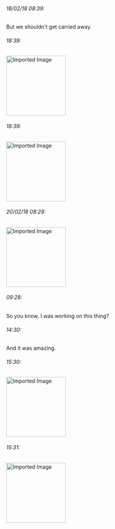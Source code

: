###### 18/02/18 08:39:
But we shouldn't get carried away. 


###### 18:39:
<img alt="Imported Image" src="testinputs/images/Screen Shot 2018-02-18 at 18.39.27.png" height=160/></p>
###### 18:39:
<img alt="Imported Image" src="testinputs/images/Screen Shot 2018-02-18 at 18.39.06.png" height=160/></p>
###### 20/02/18 08:28:
<img alt="Imported Image" src="testinputs/images/2018-02-20 08.28.04.jpg" height=160/></p>
###### 09:28:
So you know, I was working on this thing? 
###### 14:30:
And it was amazing. 


###### 15:30:
<img alt="Imported Image" src="testinputs/images/2018-02-20 15.30.21.jpg" height=160/></p>
###### 15:31:
<img alt="Imported Image" src="testinputs/images/2018-02-20 15.31.11.jpg" height=160/></p>

